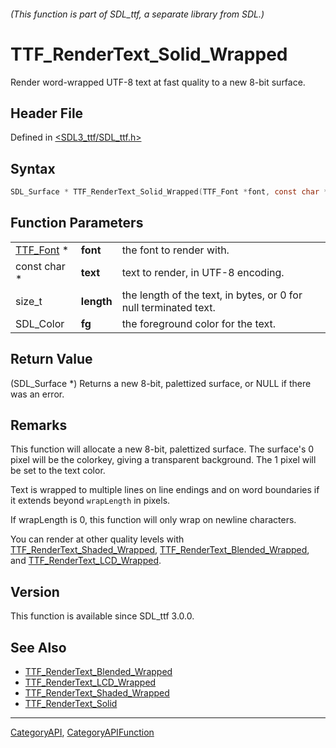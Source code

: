 ###### (This function is part of SDL_ttf, a separate library from SDL.)
# TTF_RenderText_Solid_Wrapped

Render word-wrapped UTF-8 text at fast quality to a new 8-bit surface.

## Header File

Defined in [<SDL3_ttf/SDL_ttf.h>](https://github.com/libsdl-org/SDL_ttf/blob/main/include/SDL3_ttf/SDL_ttf.h)

## Syntax

```c
SDL_Surface * TTF_RenderText_Solid_Wrapped(TTF_Font *font, const char *text, size_t length, SDL_Color fg, int wrapLength);
```

## Function Parameters

|                        |            |                                                                  |
| ---------------------- | ---------- | ---------------------------------------------------------------- |
| [TTF_Font](TTF_Font) * | **font**   | the font to render with.                                         |
| const char *           | **text**   | text to render, in UTF-8 encoding.                               |
| size_t                 | **length** | the length of the text, in bytes, or 0 for null terminated text. |
| SDL_Color              | **fg**     | the foreground color for the text.                               |

## Return Value

(SDL_Surface *) Returns a new 8-bit, palettized surface, or NULL if there
was an error.

## Remarks

This function will allocate a new 8-bit, palettized surface. The surface's
0 pixel will be the colorkey, giving a transparent background. The 1 pixel
will be set to the text color.

Text is wrapped to multiple lines on line endings and on word boundaries if
it extends beyond `wrapLength` in pixels.

If wrapLength is 0, this function will only wrap on newline characters.

You can render at other quality levels with
[TTF_RenderText_Shaded_Wrapped](TTF_RenderText_Shaded_Wrapped),
[TTF_RenderText_Blended_Wrapped](TTF_RenderText_Blended_Wrapped), and
[TTF_RenderText_LCD_Wrapped](TTF_RenderText_LCD_Wrapped).

## Version

This function is available since SDL_ttf 3.0.0.

## See Also

- [TTF_RenderText_Blended_Wrapped](TTF_RenderText_Blended_Wrapped)
- [TTF_RenderText_LCD_Wrapped](TTF_RenderText_LCD_Wrapped)
- [TTF_RenderText_Shaded_Wrapped](TTF_RenderText_Shaded_Wrapped)
- [TTF_RenderText_Solid](TTF_RenderText_Solid)

----
[CategoryAPI](CategoryAPI), [CategoryAPIFunction](CategoryAPIFunction)


